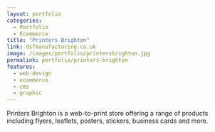 ```yaml
---
layout: portfolio
categories: 
  - Portfolio
  - Ecommerce
title: "Printers Brighton"
link: dsfmanufacturing.co.uk
image: /images/portfolio/printersbrighton.jpg
permalink: portfolio/printers-brighton
features:
  - web-design
  - ecommerce
  - cms
  - graphic
---
```


Printers Brighton is a web-to-print store offering a range of products including flyers, leaflets, posters, stickers, business cards and more.